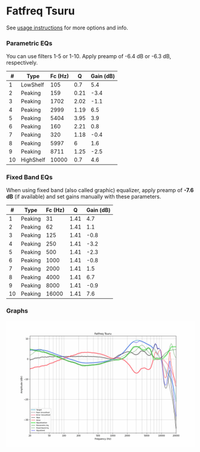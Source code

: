 # Fatfreq Tsuru
See [usage instructions](https://github.com/jaakkopasanen/AutoEq#usage) for more options and info.

### Parametric EQs
You can use filters 1-5 or 1-10. Apply preamp of -6.4 dB or -6.3 dB, respectively.

|   # | Type      |   Fc (Hz) |    Q |   Gain (dB) |
|-----|-----------|-----------|------|-------------|
|   1 | LowShelf  |       105 | 0.7  |         5.4 |
|   2 | Peaking   |       159 | 0.21 |        -3.4 |
|   3 | Peaking   |      1702 | 2.02 |        -1.1 |
|   4 | Peaking   |      2999 | 1.19 |         6.5 |
|   5 | Peaking   |      5404 | 3.95 |         3.9 |
|   6 | Peaking   |       160 | 2.21 |         0.8 |
|   7 | Peaking   |       320 | 1.18 |        -0.4 |
|   8 | Peaking   |      5997 | 6    |         1.6 |
|   9 | Peaking   |      8711 | 1.25 |        -2.5 |
|  10 | HighShelf |     10000 | 0.7  |         4.6 |

### Fixed Band EQs
When using fixed band (also called graphic) equalizer, apply preamp of **-7.6 dB** (if available) and set gains manually with these parameters.

|   # | Type    |   Fc (Hz) |    Q |   Gain (dB) |
|-----|---------|-----------|------|-------------|
|   1 | Peaking |        31 | 1.41 |         4.7 |
|   2 | Peaking |        62 | 1.41 |         1.1 |
|   3 | Peaking |       125 | 1.41 |        -0.8 |
|   4 | Peaking |       250 | 1.41 |        -3.2 |
|   5 | Peaking |       500 | 1.41 |        -2.3 |
|   6 | Peaking |      1000 | 1.41 |        -0.8 |
|   7 | Peaking |      2000 | 1.41 |         1.5 |
|   8 | Peaking |      4000 | 1.41 |         6.7 |
|   9 | Peaking |      8000 | 1.41 |        -0.9 |
|  10 | Peaking |     16000 | 1.41 |         7.6 |

### Graphs
![](./Fatfreq%20Tsuru.png)
